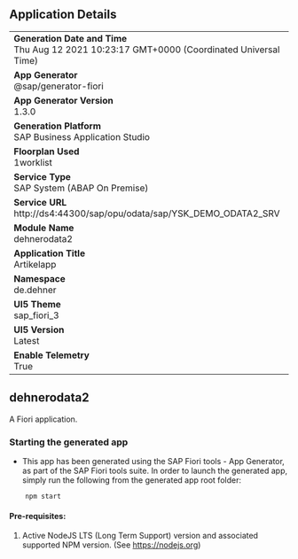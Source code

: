 ## Application Details
|               |
| ------------- |
|**Generation Date and Time**<br>Thu Aug 12 2021 10:23:17 GMT+0000 (Coordinated Universal Time)|
|**App Generator**<br>@sap/generator-fiori|
|**App Generator Version**<br>1.3.0|
|**Generation Platform**<br>SAP Business Application Studio|
|**Floorplan Used**<br>1worklist|
|**Service Type**<br>SAP System (ABAP On Premise)|
|**Service URL**<br>http://ds4:44300/sap/opu/odata/sap/YSK_DEMO_ODATA2_SRV
|**Module Name**<br>dehnerodata2|
|**Application Title**<br>Artikelapp|
|**Namespace**<br>de.dehner|
|**UI5 Theme**<br>sap_fiori_3|
|**UI5 Version**<br>Latest|
|**Enable Telemetry**<br>True|

## dehnerodata2

A Fiori application.

### Starting the generated app

-   This app has been generated using the SAP Fiori tools - App Generator, as part of the SAP Fiori tools suite.  In order to launch the generated app, simply run the following from the generated app root folder:

```
    npm start
```

#### Pre-requisites:

1. Active NodeJS LTS (Long Term Support) version and associated supported NPM version.  (See https://nodejs.org)


